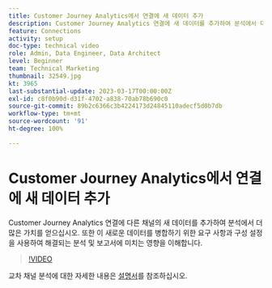```yaml
---
title: Customer Journey Analytics에서 연결에 새 데이터 추가
description: Customer Journey Analytics 연결에 새 데이터를 추가하여 분석에서 더 많은 가치를 얻는 방법에 대해 알아봅니다.
feature: Connections
activity: setup
doc-type: technical video
role: Admin, Data Engineer, Data Architect
level: Beginner
team: Technical Marketing
thumbnail: 32549.jpg
kt: 3965
last-substantial-update: 2023-03-17T00:00:00Z
exl-id: c8f0b90d-d31f-4702-a838-70ab78b690c0
source-git-commit: 89b2c6366c3b4224173d24845110adecf5d0b7db
workflow-type: tm+mt
source-wordcount: '91'
ht-degree: 100%

---
```


# Customer Journey Analytics에서 연결에 새 데이터 추가

Customer Journey Analytics 연결에 다른 채널의 새 데이터를 추가하여 분석에서 더 많은 가치를 얻으십시오. 또한 이 새로운 데이터를 병합하기 위한 요구 사항과 구성 설정을 사용하여 해결되는 분석 및 보고서에 미치는 영향을 이해합니다.

>[!VIDEO](https://video.tv.adobe.com/v/36523/?learn=on&quality=12&learn=on&captions=kor)

교차 채널 분석에 대한 자세한 내용은 [설명서](https://experienceleague.adobe.com/docs/analytics-platform/using/cca/overview.html?lang=ko-KR)를 참조하십시오.
